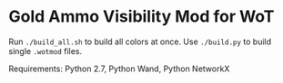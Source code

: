 # Gold Ammo Visibility Mod for WoT

Run `./build_all.sh` to build all colors at once.
Use `./build.py` to build single `.wotmod` files.

Requirements: Python 2.7, Python Wand, Python NetworkX
